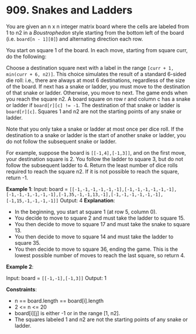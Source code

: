 # 909. Snakes and Ladders

You are given an n x n integer matrix board where the cells are labeled from 1 to n2 in a *Boustrophedon* style starting from the bottom left of the board (i.e. `board[n - 1][0]`) and alternating direction each row.

You start on square 1 of the board. In each move, starting from square curr, do the following:

Choose a destination square next with a label in the range `[curr + 1, min(curr + 6, n2)]`.
This choice simulates the result of a standard 6-sided die roll: i.e., there are always at most 6 destinations, regardless of the size of the board.
If next has a snake or ladder, you must move to the destination of that snake or ladder. Otherwise, you move to next.
The game ends when you reach the square n2.
A board square on row r and column c has a snake or ladder if `board[r][c] != -1`. The destination of that snake or ladder is `board[r][c]`. Squares 1 and n2 are not the starting points of any snake or ladder.

Note that you only take a snake or ladder at most once per dice roll. If the destination to a snake or ladder is the start of another snake or ladder, you do not follow the subsequent snake or ladder.

For example, suppose the board is `[[-1,4],[-1,3]]`, and on the first move, your destination square is 2. You follow the ladder to square 3, but do not follow the subsequent ladder to 4.
Return the least number of dice rolls required to reach the square n2. If it is not possible to reach the square, return -1.

 

**Example 1**:
Input: board = `[[-1,-1,-1,-1,-1,-1],[-1,-1,-1,-1,-1,-1],[-1,-1,-1,-1,-1,-1],[-1,35,-1,-1,13,-1],[-1,-1,-1,-1,-1,-1],[-1,15,-1,-1,-1,-1]]`
Output: 4
**Explanation**: 
- In the beginning, you start at square 1 (at row 5, column 0).
- You decide to move to square 2 and must take the ladder to square 15.
- You then decide to move to square 17 and must take the snake to square 13.
- You then decide to move to square 14 and must take the ladder to square 35.
- You then decide to move to square 36, ending the game.
This is the lowest possible number of moves to reach the last square, so return 4.

**Example 2**:

Input: board = `[[-1,-1],[-1,3]]`
Output: 1
 

**Constraints**:
- n == board.length == board[i].length
- 2 <= n <= 20
- board[i][j] is either -1 or in the range [1, n2].
- The squares labeled 1 and n2 are not the starting points of any snake or ladder.